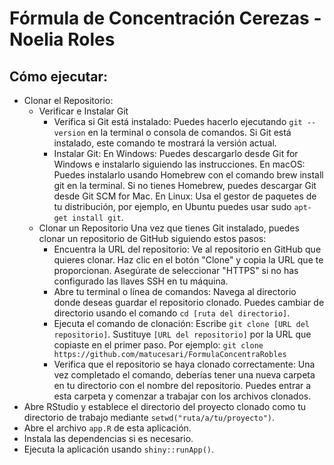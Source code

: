 # Fórmula de Concentración Cerezas - Noelia Roles

## Cómo ejecutar:
- Clonar el Repositorio:
  * Verificar e Instalar Git
      - Verifica si Git está instalado: Puedes hacerlo ejecutando ```git --version``` en la terminal o consola de comandos. Si Git está instalado, este comando te mostrará la versión actual.
      - Instalar Git: En Windows: Puedes descargarlo desde Git for Windows e instalarlo siguiendo las instrucciones. En macOS: Puedes instalarlo usando Homebrew con el comando brew install git en la terminal. Si no tienes Homebrew, puedes descargar Git desde Git SCM for Mac. En Linux: Usa el gestor de paquetes de tu distribución, por ejemplo, en Ubuntu puedes usar sudo ```apt-get install git```.
  * Clonar un Repositorio
      Una vez que tienes Git instalado, puedes clonar un repositorio de GitHub siguiendo estos pasos:
      - Encuentra la URL del repositorio: Ve al repositorio en GitHub que quieres clonar. Haz clic en el botón "Clone" y copia la URL que te proporcionan. Asegúrate de seleccionar "HTTPS" si no has configurado las llaves SSH en tu máquina.      
      - Abre tu terminal o línea de comandos: Navega al directorio donde deseas guardar el repositorio clonado. Puedes cambiar de directorio usando el comando ```cd [ruta del directorio]```.      
      - Ejecuta el comando de clonación: Escribe ```git clone [URL del repositorio]```. Sustituye ```[URL del repositorio]``` por la URL que copiaste en el primer paso. Por ejemplo:   ```git clone https://github.com/matucesari/FormulaConcentraRobles```
    * Verifica que el repositorio se haya clonado correctamente: Una vez completado el comando, deberías tener una nueva carpeta en tu directorio con el nombre del repositorio. Puedes entrar a esta carpeta y comenzar a trabajar con los archivos clonados.
- Abre RStudio y establece el directorio del proyecto clonado como tu directorio de trabajo mediante ``setwd("ruta/a/tu/proyecto")``.
- Abre el archivo ```app.R``` de esta aplicación.
- Instala las dependencias si es necesario.
- Ejecuta la aplicación usando ```shiny::runApp()```.
